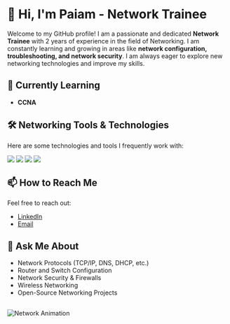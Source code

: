 # 👋 Hi, I'm Paiam - Network Trainee

Welcome to my GitHub profile! I am a passionate and dedicated **Network Trainee** with 2 years of experience in the field of Networking. I am constantly learning and growing in areas like **network configuration, troubleshooting, and network security**. I am always eager to explore new networking technologies and improve my skills.

## 🌱 Currently Learning

- **CCNA**


## 🛠️ Networking Tools & Technologies

Here are some technologies and tools I frequently work with:

<div>
  <img src="https://img.shields.io/badge/Cisco-1E1E1E?style=flat&logo=cisco&logoColor=white" />
  <img src="https://img.shields.io/badge/Linux-FCC624?style=flat&logo=linux&logoColor=black" />
  <img src="https://img.shields.io/badge/VPN-2C3E50?style=flat&logo=vpn&logoColor=white" />
  <img src="https://img.shields.io/badge/Network_Configuration-F38DB6?style=flat&logo=network&logoColor=white" />
</div>



## 📫 How to Reach Me

Feel free to reach out:

- [LinkedIn](https://www.linkedin.com/in/payam-esmaeili/)
- [Email](mailto:payamesmaeili2005@gmail.com)

## 💬 Ask Me About

- Network Protocols (TCP/IP, DNS, DHCP, etc.)
- Router and Switch Configuration
- Network Security & Firewalls
- Wireless Networking
- Open-Source Networking Projects

## 
![Network Animation](https://media.giphy.com/media/iIqmM5tTjmpOB9mpbn/giphy.gif?cid=ecf05e4790281fp7hrogva77z11p8kqgyn1pedef70zsgx3a&ep=v1_gifs_related&rid=giphy.gif&ct=g)

<!--
**yourusername/yourusername** is a special repository you can use to showcase your personal README. To learn more about it, visit https://docs.github.com/en/github/setting-up-and-managing-your-github-profile/setting-up-your-projects-readme
-->

